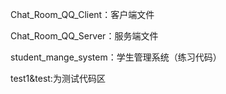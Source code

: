 Chat_Room_QQ_Client：客户端文件



Chat_Room_QQ_Server：服务端文件



student_mange_system：学生管理系统（练习代码）



test1&test:为测试代码区